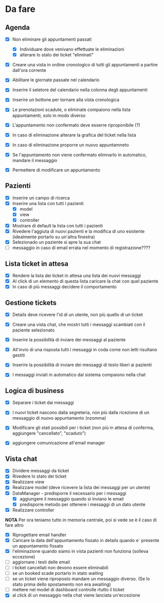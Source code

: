# Da fare 

## Agenda

- [X] Non eliminare gli appuntamenti passati
  - [x] Individuare dove venivano effettuate le eliminazioni
  - [x] alterare lo stato dei ticket "eliminati"
- [x] Creare una vista in ordine cronologico di tutti gli appuntamenti a partire dall'ora corrente
- [x] Abilitare le giornate passate nel calendario
- [x] Inserire il seletore del calendario nella colonna degli appuntamenti
- [x] Inserire un bottone per tornare alla vista cronologica
- [x] Le prenotazioni scadute, o eliminate compaiono nella lista appuntamenti, solo in modo diverso
- [x] L'appuntamento non confermato deve esserre riproponibile (?)
- [x] In caso di eliminazione alterare la grafica del ticket nella lista
- [x] In caso di eliminazione proporre un nuovo appuntamneto
- [x] Se l'appuntamento non viene confermato elimnarlo in automatico, mandare il messaggio
- [x] Permettere di modificare un appuntamento


## Pazienti

- [x] Inserire un campo di ricerca
- [x] Inserire una lista con tutti i pazienti
  - [x] model
  - [x] view
  - [x] controller 
- [x] Mostrare di default la lista con tutti i pazienti
- [x] Rivedere l'aggiuta di nuovi pazienti e la modifica di uno esistente (idealmente portarlo su un'altra finestra)
- [x] Selezionado un paziente si apre la sua chat
- [ ] messaggio in caso di email errata nel momento di registrazione????

## Lista ticket in attesa

- [x] Rendere la lista dei ticket in attesa una lista dei nuovi messaggi
- [x] Al click di un elemento di questa lista caricare la chat con quel paziente
- [x] In caso di più messaggi decidere il comportamento

## Gestione tickets

- [x] Details deve ricevere l'id di un utente, non più quello di un ticket
- [x] Creare una vista chat, che mostri tutti i messaggi scambiati con il paziente selezionato
- [x] Inserire la possibilità di inviare dei messaggi al paziente
- [x] All'invio di una risposta tutti i messaggi in coda come non letti risultano gestiti
- [x] Inserire la possibilità di inviare dei messaggi di testo liberi ai pazienti
- [x] I messaggi inviati in automatico dal sistema compaiono nella chat


## Logica di business

- [x] Separare i ticket dai messaggi
- [x] I nuovi ticket nascono dalla segreteria, non più dalla ricezione di un messaggio di nuovo appuntamento (nzomma)
- [x] Modificare gli stati possibili per i ticket (non più in attesa di conferma, aggiungere "cancellato", "scaduto")
- [x] aggiungere comunicazione all'email manager


## Vista chat

- [x] Dividere messaggi da ticket
- [x] Rivedere lo stato dei ticket
- [x] Realizzare view
- [x] Realizzare model (deve ricevere la lista dei messaggi per un utente)
- [x] DataManager - predisporre il necessario per i messaggi
  - [x] aggiungere il messaggio quando si inviano le email
  - [x] predisporre metodo per ottenere i messaggi di un dato utente 
- [x] Realizzare controller

**NOTA** Per ora teniamo tutto in memoria centrale, poi si vede se è il caso di fare altro

- [x] Riprogettare email handler   
- [x] Caricare la data dell'appuntamento fissato in details quando e` presente un appuntamento fissato
- [x] l'eliminazione quando siamo in vista pazienti non funziona (solleva eccezione)
- [ ] aggiornare i testi delle email
- [ ] i ticket cancellati non devono essere eliminabili
- [ ] se un booked scade portarlo in stato waiting
- [ ] se un ticket viene riproposto mandare un messaggio diverso. (Se lo stato prima dello spostamento non era awaiting)
- [ ] mettere nel model di dashboard controlle rtutto il ticket
- [x] al click di un messaggio nella chat viene lanciata un'eccezione